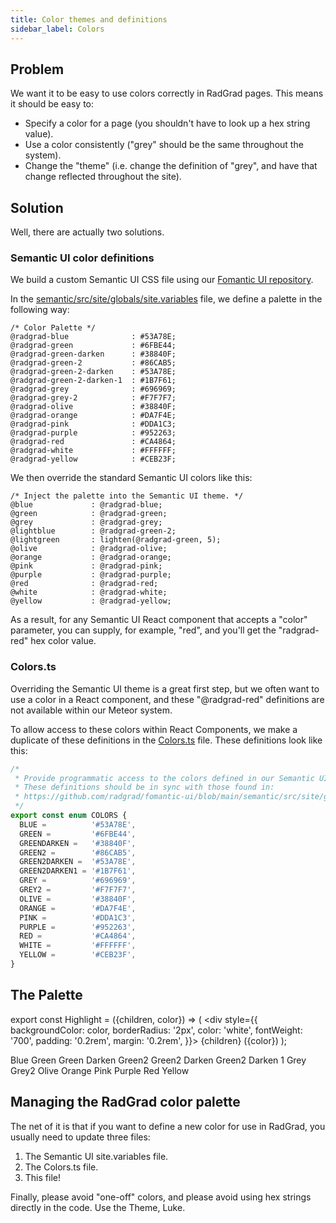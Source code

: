 ```yaml
---
title: Color themes and definitions
sidebar_label: Colors
---
```


## Problem

We want it to be easy to use colors correctly in RadGrad pages. This means it should be easy to:

  * Specify a color for a page (you shouldn't have to look up a hex string value).
  * Use a color consistently ("grey" should be the same throughout the system).
  * Change the "theme" (i.e. change the definition of "grey", and have that change reflected throughout the site).

## Solution

Well, there are actually two solutions.

### Semantic UI color definitions

We build a custom Semantic UI CSS file using our [Fomantic UI repository](https://github.com/radgrad/fomantic-ui).

In the [semantic/src/site/globals/site.variables](https://github.com/radgrad/fomantic-ui/blob/main/semantic/src/site/globals/site.variables) file, we define a palette in the following way:

```
/* Color Palette */
@radgrad-blue              : #53A78E;
@radgrad-green             : #6FBE44;
@radgrad-green-darken      : #38840F;
@radgrad-green-2           : #86CAB5;
@radgrad-green-2-darken    : #53A78E;
@radgrad-green-2-darken-1  : #1B7F61;
@radgrad-grey              : #696969;
@radgrad-grey-2            : #F7F7F7;
@radgrad-olive             : #38840F;
@radgrad-orange            : #DA7F4E;
@radgrad-pink              : #DDA1C3;
@radgrad-purple            : #952263;
@radgrad-red               : #CA4864;
@radgrad-white             : #FFFFFF;
@radgrad-yellow            : #CEB23F;
```

We then override the standard Semantic UI colors like this:

```
/* Inject the palette into the Semantic UI theme. */
@blue             : @radgrad-blue;
@green            : @radgrad-green;
@grey             : @radgrad-grey;
@lightblue        : @radgrad-green-2;
@lightgreen       : lighten(@radgrad-green, 5);
@olive            : @radgrad-olive;
@orange           : @radgrad-orange;
@pink             : @radgrad-pink;
@purple           : @radgrad-purple;
@red              : @radgrad-red;
@white            : @radgrad-white;
@yellow           : @radgrad-yellow;
```

As a result, for any Semantic UI React component that accepts a "color" parameter, you can supply, for example, "red", and you'll get the "radgrad-red" hex color value.

### Colors.ts

Overriding the Semantic UI theme is a great first step, but we often want to use a color in a React component, and these "@radgrad-red" definitions are not available within our Meteor system.

To allow access to these colors within React Components, we make a duplicate of these definitions in the [Colors.ts](https://github.com/radgrad/radgrad2/blob/master/app/imports/ui/utilities/Colors.ts) file. These definitions look like this:

```javascript
/*
 * Provide programmatic access to the colors defined in our Semantic UI Theme.
 * These definitions should be in sync with those found in:
 * https://github.com/radgrad/fomantic-ui/blob/main/semantic/src/site/globals/site.variables
 */
export const enum COLORS {
  BLUE =          '#53A78E',
  GREEN =         '#6FBE44',
  GREENDARKEN =   '#38840F',
  GREEN2 =        '#86CAB5',
  GREEN2DARKEN =  '#53A78E',
  GREEN2DARKEN1 = '#1B7F61',
  GREY =          '#696969',
  GREY2 =         '#F7F7F7',
  OLIVE =         '#38840F',
  ORANGE =        '#DA7F4E',
  PINK =          '#DDA1C3',
  PURPLE =        '#952263',
  RED =           '#CA4864',
  WHITE =         '#FFFFFF',
  YELLOW =        '#CEB23F',
}
```

## The Palette

export const Highlight = ({children, color}) => ( <div style={{
      backgroundColor: color,
      borderRadius: '2px',
      color: 'white',
      fontWeight: '700',
      padding: '0.2rem',
      margin: '0.2rem',
    }}> {children} ({color})</div> );


<Highlight color="#53A78E">Blue</Highlight>
<Highlight color="#6FBE44">Green</Highlight>
<Highlight color="#38840F">Green Darken</Highlight>
<Highlight color="#86CAB5">Green2</Highlight>
<Highlight color="#53A78E">Green2 Darken</Highlight>
<Highlight color="#1B7F61">Green2 Darken 1</Highlight>
<Highlight color="#696969">Grey</Highlight>
<Highlight color="#F7F7F7">Grey2</Highlight>
<Highlight color="#38840F">Olive</Highlight>
<Highlight color="#DA7F4E">Orange</Highlight>
<Highlight color="#DDA1C3">Pink</Highlight>
<Highlight color="#952263">Purple</Highlight>
<Highlight color="#CA4864">Red</Highlight>
<Highlight color="#CEB23F">Yellow</Highlight>


## Managing the RadGrad color palette

The net of it is that if you want to define a new color for use in RadGrad, you usually need to update three files:

  1. The Semantic UI site.variables file.
  2. The Colors.ts file.
  3. This file!

Finally, please avoid "one-off" colors, and please avoid using hex strings directly in the code.   Use the Theme, Luke.




